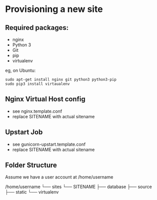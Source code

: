 Provisioning a new site
=======================

## Required packages:

* nginx
* Python 3
* Git
* pip
* virtualenv

eg, on Ubuntu:

	sudo apt-get install nginx git python3 python3-pip
	sudo pip3 install virtaualenv

## Nginx Virtual Host config

* see nginx.template.conf
* replace SITENAME with actual sitename

## Upstart Job

* see gunicorn-upstart.template.conf
* replace SITENAME with actual sitename

## Folder Structure
Assume we have a user account at /home/username

/home/username
└── sites
    └── SITENAME
        ├── database
        ├── source
        ├── static
        └── virtualenv
